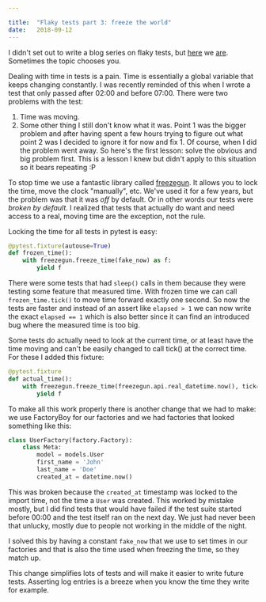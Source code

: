 ```yaml
---

title:	"Flaky tests part 3: freeze the world"
date:	2018-09-12
---
```


 I didn't set out to write a blog series on flaky tests, but [here](https://medium.com/@boxed/use-the-biggest-hammer-8425e4c71882) we [are](https://medium.com/@boxed/intermittent-tests-aligned-primary-keys-dcf14953d9af). Sometimes the topic chooses you.

Dealing with time in tests is a pain. Time is essentially a global variable that keeps changing constantly. I was recently reminded of this when I wrote a test that only passed after 02:00 and before 07:00. There were two problems with the test:

1. Time was moving.
2. Some other thing I still don't know what it was.
Point 1 was the bigger problem and after having spent a few hours trying to figure out what point 2 was I decided to ignore it for now and fix 1. Of course, when I did the problem went away. So here's the first lesson: solve the obvious and big problem first. This is a lesson I knew but didn't apply to this situation so it bears repeating :P

To stop time we use a fantastic library called [freezegun](https://github.com/spulec/freezegun). It allows you to lock the time, move the clock "manually", etc. We've used it for a few years, but the problem was that it was *off* by default. Or in other words our tests were *broken by default.* I realized that tests that actually do want and need access to a real, moving time are the exception, not the rule.

Locking the time for all tests in pytest is easy:

```python
@pytest.fixture(autouse=True)  
def frozen_time():  
    with freezegun.freeze_time(fake_now) as f:  
        yield f
```

There were some tests that had `sleep()` calls in them because they were testing some feature that measured time. With frozen time we can call `frozen_time.tick()` to move time forward exactly one second. So now the tests are faster and instead of an assert like `elapsed > 1` we can now write the exact `elapsed == 1` which is also better since it can find an introduced bug where the measured time is too big.

Some tests do actually need to look at the current time, or at least have the time moving and can't be easily changed to call tick() at the correct time. For these I added this fixture:

```python
@pytest.fixture  
def actual_time():  
    with freezegun.freeze_time(freezegun.api.real_datetime.now(), tick=True) as f:  
        yield f
```
To make all this work properly there is another change that we had to make: we use FactoryBoy for our factories and we had factories that looked something like this:

```python
class UserFactory(factory.Factory):  
    class Meta:  
        model = models.User 
        first_name = 'John'  
        last_name = 'Doe'  
        created_at = datetime.now()
```
This was broken because the `created_at` timestamp was locked to the import time, not the time a `User` was created. This worked by mistake mostly, but I did find tests that would have failed if the test suite started before 00:00 and the test itself ran on the next day. We just had never been that unlucky, mostly due to people not working in the middle of the night.

I solved this by having a constant `fake_now` that we use to set times in our factories and that is also the time used when freezing the time, so they match up.

This change simplifies lots of tests and will make it easier to write future tests. Asserting log entries is a breeze when you know the time they write for example.
